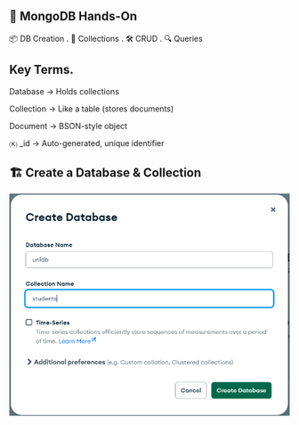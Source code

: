 ## 🍃 MongoDB Hands-On

📦 DB Creation . 📁 Collections . 🛠️ CRUD . 🔍 Queries

## Key Terms.

Database → Holds collections

Collection → Like a table (stores documents)

Document → BSON-style object

🄚 _id →  Auto-generated, unique identifier

## 🏗️ Create a Database & Collection


!['1.createDB.png'](./Images/1.createDB.png)

